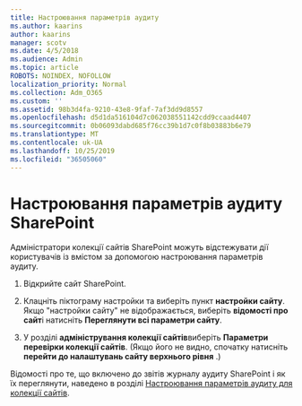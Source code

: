 ```yaml
---
title: Настроювання параметрів аудиту
ms.author: kaarins
author: kaarins
manager: scotv
ms.date: 4/5/2018
ms.audience: Admin
ms.topic: article
ROBOTS: NOINDEX, NOFOLLOW
localization_priority: Normal
ms.collection: Adm_O365
ms.custom: ''
ms.assetid: 98b3d4fa-9210-43e8-9faf-7af3dd9d8557
ms.openlocfilehash: d5d1da516104d7c062038551142cdd9ccaad4407
ms.sourcegitcommit: 0b06093dabd685f76cc39b1d7c0f8b03883b6e79
ms.translationtype: MT
ms.contentlocale: uk-UA
ms.lasthandoff: 10/25/2019
ms.locfileid: "36505060"
---
```

# <a name="configure-sharepoint-audit-settings"></a>Настроювання параметрів аудиту SharePoint

Адміністратори колекції сайтів SharePoint можуть відстежувати дії користувачів із вмістом за допомогою настроювання параметрів аудиту.
  
1. Відкрийте сайт SharePoint.
    
2. Клацніть піктограму настройки та виберіть пункт **настройки сайту**. Якщо "настройки сайту" не відображається, виберіть **відомості про сайт**і натисніть **Переглянути всі параметри сайту**.
    
3. У розділі **адміністрування колекції сайтів**виберіть **Параметри перевірки колекції сайтів**. (Якщо його не видно, спочатку натисніть **перейти до налаштувань сайту верхнього рівня** .) 
    
Відомості про те, що включено до звітів журналу аудиту SharePoint і як їх переглянути, наведено в розділі [Настроювання параметрів аудиту для колекції сайтів](https://go.microsoft.com/fwlink/?linkid=404050).
  

